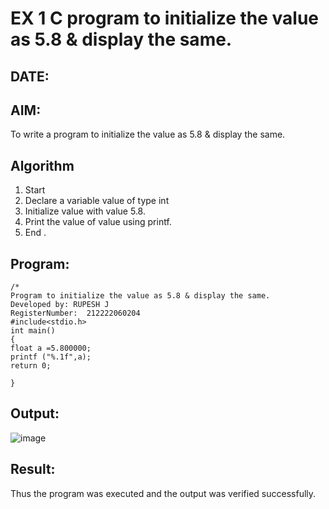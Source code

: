 # EX 1 C program to initialize the value as 5.8 & display the same.
## DATE:
## AIM:
To write a program to initialize the value as 5.8 & display the same.

## Algorithm
1. Start 
2. Declare a variable value of type int 
3. Initialize value with value 5.8. 
4. Print the value of value using printf. 
5. End .  

## Program:
```
/*
Program to initialize the value as 5.8 & display the same.
Developed by: RUPESH J
RegisterNumber:  212222060204
#include<stdio.h> 
int main() 
{ 
float a =5.800000; 
printf ("%.1f",a); 
return 0; 
 
} 
```

## Output:

![image](https://github.com/user-attachments/assets/5d7cae15-de01-4775-b062-3bc839f21cff)

## Result:
Thus the program was executed and the output was verified successfully.
